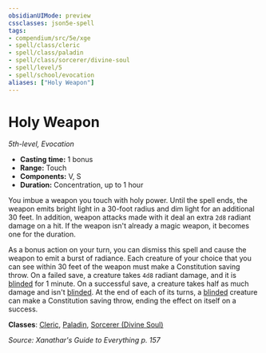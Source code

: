 ```yaml
---
obsidianUIMode: preview
cssclasses: json5e-spell
tags:
- compendium/src/5e/xge
- spell/class/cleric
- spell/class/paladin
- spell/class/sorcerer/divine-soul
- spell/level/5
- spell/school/evocation
aliases: ["Holy Weapon"]
---
```

# Holy Weapon
*5th-level, Evocation*  

- **Casting time:** 1 bonus
- **Range:** Touch
- **Components:** V, S
- **Duration:** Concentration, up to 1 hour

You imbue a weapon you touch with holy power. Until the spell ends, the weapon emits bright light in a 30-foot radius and dim light for an additional 30 feet. In addition, weapon attacks made with it deal an extra `2d8` radiant damage on a hit. If the weapon isn't already a magic weapon, it becomes one for the duration.

As a bonus action on your turn, you can dismiss this spell and cause the weapon to emit a burst of radiance. Each creature of your choice that you can see within 30 feet of the weapon must make a Constitution saving throw. On a failed save, a creature takes `4d8` radiant damage, and it is [blinded](z_compendium/rules/conditions.md#blinded) for 1 minute. On a successful save, a creature takes half as much damage and isn't [blinded](z_compendium/rules/conditions.md#blinded). At the end of each of its turns, a [blinded](z_compendium/rules/conditions.md#blinded) creature can make a Constitution saving throw, ending the effect on itself on a success.

**Classes**: [Cleric](z_compendium/classes/cleric.md), [Paladin](z_compendium/classes/paladin.md), [Sorcerer (Divine Soul)](z_compendium/classes/sorcerer-divine-soul-xge.md)

*Source: Xanathar's Guide to Everything p. 157*